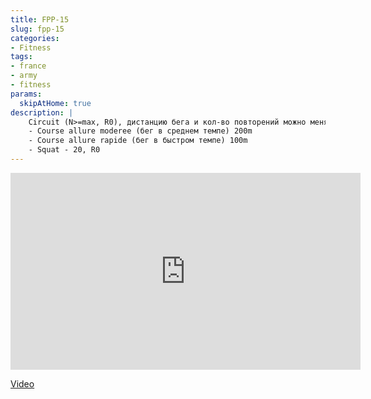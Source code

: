 ```yaml
---
title: FPP-15
slug: fpp-15
categories:
- Fitness
tags:
- france
- army
- fitness
params:
  skipAtHome: true
description: |
    Circuit (N>=max, R0), дистанцию бега и кол-во повторений можно менять под свой уровень
    - Course allure moderee (бег в среднем темпе) 200m
    - Course allure rapide (бег в быстром темпе) 100m
    - Squat - 20, R0
---
```

<iframe width="560" height="315" src="https://www.youtube.com/embed/mNrTF0NaQJg?si=nJVhBcD7FIV069vt" title="YouTube video player" frameborder="0" allow="accelerometer; autoplay; clipboard-write; encrypted-media; gyroscope; picture-in-picture; web-share" allowfullscreen></iframe>

[Video](https://youtu.be/mNrTF0NaQJg?si=nJVhBcD7FIV069vt)
